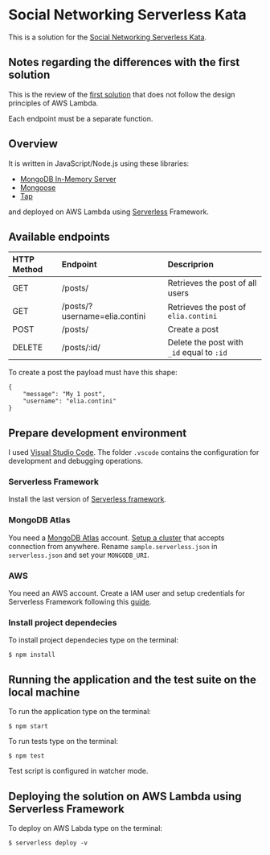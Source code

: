 # Social Networking Serverless Kata

This is a solution for the [Social Networking Serverless Kata](https://github.com/petecocoon/Social-Networking-Serverless-Kata).

## Notes regarding the differences with the first solution

This is the review of the [first solution](https://github.com/EliaContini/social-networking-serverless-kata/tree/v1.0) that does not follow the design
principles of AWS Lambda.

Each endpoint must be a separate function.

## Overview

It is written in JavaScript/Node.js using these libraries:

-   [MongoDB In-Memory Server](https://github.com/nodkz/mongodb-memory-server)
-   [Mongoose](https://mongoosejs.com/)
-   [Tap](https://node-tap.org/)

and deployed on AWS Lambda using [Serverless](https://www.serverless.com/) Framework.

## Available endpoints

| HTTP Method | Endpoint                      | Descriprion                               |
| :---------- | :---------------------------- | :---------------------------------------- |
| GET         | /posts/                       | Retrieves the post of all users           |
| GET         | /posts/?username=elia.contini | Retrieves the post of `elia.contini`      |
| POST        | /posts/                       | Create a post                             |
| DELETE      | /posts/:id/                   | Delete the post with `_id` equal to `:id` |

To create a post the payload must have this shape:

    {
        "message": "My 1 post",
        "username": "elia.contini"
    }

## Prepare development environment

I used [Visual Studio Code](https://code.visualstudio.com/). The folder
`.vscode` contains the configuration for development and debugging operations.

### Serverless Framework

Install the last version of [Serverless framework](https://www.serverless.com/framework/docs/providers/aws/guide/installation#installing-the-serverless-framework).

### MongoDB Atlas

You need a [MongoDB Atlas](https://www.mongodb.com/) account. [Setup a cluster](https://www.freecodecamp.org/news/get-started-with-mongodb-atlas/)
that accepts connection from anywhere. Rename `sample.serverless.json` in `serverless.json`
and set your `MONGODB_URI`.

### AWS

You need an AWS account. Create a IAM user and setup credentials for Serverless
Framework following this [guide](https://www.serverless.com/framework/docs/providers/aws/guide/credentials#creating-aws-access-keys).

### Install project dependecies

To install project dependecies type on the terminal:

    $ npm install

## Running the application and the test suite on the local machine

To run the application type on the terminal:

    $ npm start

To run tests type on the terminal:

    $ npm test

Test script is configured in watcher mode.

## Deploying the solution on AWS Lambda using Serverless Framework

To deploy on AWS Labda type on the terminal:

    $ serverless deploy -v
